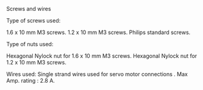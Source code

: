 Screws and wires

Type of screws used:

1.6 x 10 mm M3 screws.
1.2 x 10 mm M3 screws.
Philips standard screws.

Type of nuts used:

Hexagonal Nylock nut for 1.6 x 10 mm M3 screws.
Hexagonal Nylock nut for 1.2 x 10 mm M3 screws.



Wires used:
Single strand wires used for servo motor connections . Max Amp. rating : 2.8 A. 
